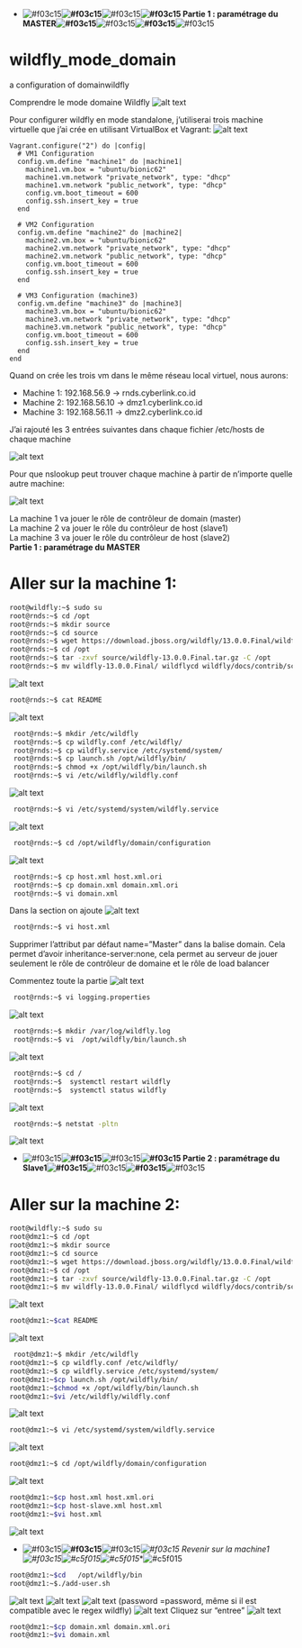 - ![#f03c15](images/css_images/f03c15.png)**![#f03c15](images/css_images/f03c15.png)**![#f03c15](images/css_images/f03c15.png)**![#f03c15](images/css_images/f03c15.png) **Partie 1 : paramétrage du MASTER**![#f03c15](images/css_images/f03c15.png)**![#f03c15](images/css_images/f03c15.png)**![#f03c15](images/css_images/f03c15.png)**![#f03c15](images/css_images/f03c15.png)
 
# wildfly_mode_domain
a configuration of domainwildfly

Comprendre le mode domaine Wildfly
![alt text](images/image1.png)

Pour configurer wildfly en mode standalone, j’utiliserai trois machine virtuelle que j’ai crée en utilisant VirtualBox et Vagrant:
![alt text](images/image2.png)
```
Vagrant.configure("2") do |config|
  # VM1 Configuration
  config.vm.define "machine1" do |machine1|
    machine1.vm.box = "ubuntu/bionic62"
    machine1.vm.network "private_network", type: "dhcp"
    machine1.vm.network "public_network", type: "dhcp"
	config.vm.boot_timeout = 600
    config.ssh.insert_key = true
  end

  # VM2 Configuration
  config.vm.define "machine2" do |machine2|
    machine2.vm.box = "ubuntu/bionic62"
    machine2.vm.network "private_network", type: "dhcp"
    machine2.vm.network "public_network", type: "dhcp"
	config.vm.boot_timeout = 600
    config.ssh.insert_key = true
  end

  # VM3 Configuration (machine3)
  config.vm.define "machine3" do |machine3|
    machine3.vm.box = "ubuntu/bionic62"
    machine3.vm.network "private_network", type: "dhcp"
	machine3.vm.network "public_network", type: "dhcp"
	config.vm.boot_timeout = 600
    config.ssh.insert_key = true
  end
end
```

Quand on crée les trois vm dans le même réseau  local virtuel, nous aurons: 
- Machine 1: 192.168.56.9 -> rnds.cyberlink.co.id
- Machine 2: 192.168.56.10 -> dmz1.cyberlink.co.id
- Machine 3: 192.168.56.11 -> dmz2.cyberlink.co.id

J’ai rajouté les 3 entrées suivantes dans chaque fichier /etc/hosts de chaque machine

![alt text](images/image3.png)

Pour que nslookup peut trouver chaque machine à partir de n’importe quelle autre machine:

![alt text](images/image4.png)

La machine 1 va jouer le rôle de contrôleur de domain (master)<br>
La machine 2 va jouer le rôle du contrôleur de host (slave1)<br>
La machine 3 va jouer le rôle du contrôleur de host (slave2)<br>
**Partie 1 : paramétrage du MASTER**
# Aller sur la machine 1:
```bash
root@wildfly:~$ sudo su
root@rnds:~$ cd /opt
root@rnds:~$ mkdir source
root@rnds:~$ cd source
root@rnds:~$ wget https://download.jboss.org/wildfly/13.0.0.Final/wildfly-13.0.0.Final.tar.gz
root@rnds:~$ cd /opt
root@rnds:~$ tar -zxvf source/wildfly-13.0.0.Final.tar.gz -C /opt
root@rnds:~$ mv wildfly-13.0.0.Final/ wildflycd wildfly/docs/contrib/scripts/systemd
```
![alt text](images/image5.png)

```bash
root@rnds:~$ cat README
```
![alt text](images/image6.png)
```bash
 root@rnds:~$ mkdir /etc/wildfly
 root@rnds:~$ cp wildfly.conf /etc/wildfly/
 root@rnds:~$ cp wildfly.service /etc/systemd/system/
 root@rnds:~$ cp launch.sh /opt/wildfly/bin/
 root@rnds:~$ chmod +x /opt/wildfly/bin/launch.sh
 root@rnds:~$ vi /etc/wildfly/wildfly.conf
```
![alt text](images/image7.png)
```bash
 root@rnds:~$ vi /etc/systemd/system/wildfly.service
```
![alt text](images/image8.png)
```bash
 root@rnds:~$ cd /opt/wildfly/domain/configuration
```
![alt text](images/image9.png)
```bash
 root@rnds:~$ cp host.xml host.xml.ori
 root@rnds:~$ cp domain.xml domain.xml.ori
 root@rnds:~$ vi domain.xml
```
Dans la section <server-groups> on ajoute 
![alt text](images/image10.png)

```bash
 root@rnds:~$ vi host.xml
```
Supprimer l’attribut par défaut name=”Master” dans la balise domain.
Cela permet d’avoir inheritance-server:none, cela permet au serveur de jouer seulement le rôle de contrôleur de domaine et le rôle de load balancer 

Commentez toute la partie <servers>
![alt text](images/image11.png)
```bash
 root@rnds:~$ vi logging.properties
```
![alt text](images/image12.png)
```bash
 root@rnds:~$ mkdir /var/log/wildfly.log
 root@rnds:~$ vi  /opt/wildfly/bin/launch.sh
```
![alt text](images/image13.png)
```bash
 root@rnds:~$ cd /
 root@rnds:~$  systemctl restart wildfly
 root@rnds:~$  systemctl status wildfly
```
![alt text](images/image14.png)
```bash
 root@rnds:~$ netstat -pltn
```
![alt text](images/image15.png)

- ![#f03c15](images/css_images/f03c15.png)**![#f03c15](images/css_images/f03c15.png)**![#f03c15](images/css_images/f03c15.png)**![#f03c15](images/css_images/f03c15.png) **Partie 2 : paramétrage du Slave1**![#f03c15](images/css_images/f03c15.png)**![#f03c15](images/css_images/f03c15.png)**![#f03c15](images/css_images/f03c15.png)**![#f03c15](images/css_images/f03c15.png)

# Aller sur la machine 2:
```bash
root@wildfly:~$ sudo su
root@dmz1:~$ cd /opt
root@dmz1:~$ mkdir source
root@dmz1:~$ cd source
root@dmz1:~$ wget https://download.jboss.org/wildfly/13.0.0.Final/wildfly-13.0.0.Final.tar.gz
root@dmz1:~$ cd /opt
root@dmz1:~$ tar -zxvf source/wildfly-13.0.0.Final.tar.gz -C /opt
root@dmz1:~$ mv wildfly-13.0.0.Final/ wildflycd wildfly/docs/contrib/scripts/systemd
```
![alt text](images/image16.png)
```bash
root@dmz1:~$cat README
```
![alt text](images/image17.png)

```bash
 root@dmz1:~$ mkdir /etc/wildfly
root@dmz1:~$ cp wildfly.conf /etc/wildfly/
root@dmz1:~$ cp wildfly.service /etc/systemd/system/
root@dmz1:~$cp launch.sh /opt/wildfly/bin/
root@dmz1:~$chmod +x /opt/wildfly/bin/launch.sh
root@dmz1:~$vi /etc/wildfly/wildfly.conf
```
![alt text](images/image18.png)
```bash
root@dmz1:~$ vi /etc/systemd/system/wildfly.service
```
![alt text](images/image19.png)
```bash
root@dmz1:~$ cd /opt/wildfly/domain/configuration
```
![alt text](images/image20.png)

```bash
root@dmz1:~$cp host.xml host.xml.ori
root@dmz1:~$cp host-slave.xml host.xml
root@dmz1:~$vi host.xml
```
![alt text](images/image21.png)

- ![#f03c15](images/css_images/c5f015.png)**![#f03c15](images/css_images/c5f015.png)**![#f03c15](images/css_images/c5f015.png)**![#f03c15](images/css_images/c5f015.png) *Revenir sur la machine1**![#f03c15](images/css_images/c5f015.png)**![#c5f015](images/css_images/c5f015.png)**![#c5f015](images/css_images/c5f015.png)**![#c5f015](images/css_images/c5f015.png)

```bash
root@dmz1:~$cd   /opt/wildfly/bin
root@dmz1:~$./add-user.sh
```
![alt text](images/image22.png)
![alt text](images/image23.png)
![alt text](images/image24.png)
(password =password, même si il est compatible avec le regex wildfly)
![alt text](images/image25.png)
Cliquez sur “entree”
![alt text](images/image26.png)
```bash
root@dmz1:~$cp domain.xml domain.xml.ori
root@dmz1:~$vi domain.xml






